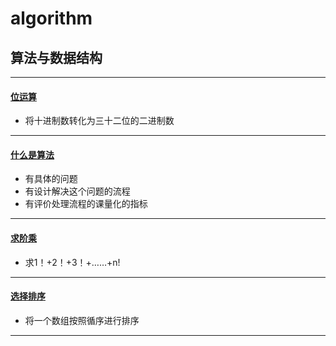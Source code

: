 # algorithm
## 算法与数据结构
*****
#### [位运算](https://github.com/ShenShizhe/java-programme/blob/main/java/algorithm/Bit-operation.java)
- 将十进制数转化为三十二位的二进制数
*****
#### [什么是算法]()
- 有具体的问题
- 有设计解决这个问题的流程
- 有评价处理流程的课量化的指标
*****
#### [求阶乘](https://github.com/ShenShizhe/java-programme/blob/main/java/algorithm/Factorial.java)
- 求1！+2！+3！+……+n!
*****
#### [选择排序]()
- 将一个数组按照循序进行排序
*****
#### []()


